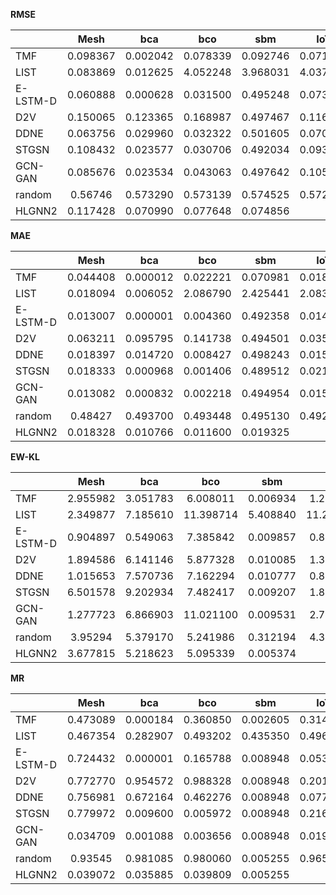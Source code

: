 **RMSE**

|          |   Mesh   |   bca    |   bco    |   sbm    |   IoT    |
| -------- | :------: | :------: | :------: | :------: | :------: |
| TMF      | 0.098367 | 0.002042 | 0.078339 | 0.092746 | 0.071200 |
| LIST     | 0.083869 | 0.012625 | 4.052248 | 3.968031 | 4.037594 |
| E-LSTM-D | 0.060888 | 0.000628 | 0.031500 | 0.495248 | 0.073820 |
| D2V      | 0.150065 | 0.123365 | 0.168987 | 0.497467 | 0.116306 |
| DDNE     | 0.063756 | 0.029960 | 0.032322 | 0.501605 | 0.070869 |
| STGSN    | 0.108432 | 0.023577 | 0.030706 | 0.492034 | 0.093879 |
| GCN-GAN  | 0.085676 | 0.023534 | 0.043063 | 0.497642 | 0.105456 |
| random   | 0.56746  | 0.573290 | 0.573139 | 0.574525 | 0.572517 |
| HLGNN2   | 0.117428 | 0.070990 | 0.077648 | 0.074856 |          |

**MAE**

|          |   Mesh   |   bca    |   bco    |   sbm    |   IoT    |
| -------- | :------: | :------: | :------: | :------: | :------: |
| TMF      | 0.044408 | 0.000012 | 0.022221 | 0.070981 | 0.018949 |
| LIST     | 0.018094 | 0.006052 | 2.086790 | 2.425441 | 2.083085 |
| E-LSTM-D | 0.013007 | 0.000001 | 0.004360 | 0.492358 | 0.014699 |
| D2V      | 0.063211 | 0.095795 | 0.141738 | 0.494501 | 0.035756 |
| DDNE     | 0.018397 | 0.014720 | 0.008427 | 0.498243 | 0.015196 |
| STGSN    | 0.018333 | 0.000968 | 0.001406 | 0.489512 | 0.021034 |
| GCN-GAN  | 0.013082 | 0.000832 | 0.002218 | 0.494954 | 0.015069 |
| random   | 0.48427  | 0.493700 | 0.493448 | 0.495130 | 0.492788 |
| HLGNN2   | 0.018328 | 0.010766 | 0.011600 | 0.019325 |          |

**EW-KL**

|          |   Mesh   |   bca    |    bco    |   sbm    |    IoT    |
| -------- | :------: | :------: | :-------: | :------: | :-------: |
| TMF      | 2.955982 | 3.051783 | 6.008011  | 0.006934 | 1.287974  |
| LIST     | 2.349877 | 7.185610 | 11.398714 | 5.408840 | 11.234232 |
| E-LSTM-D | 0.904897 | 0.549063 | 7.385842  | 0.009857 | 0.853936  |
| D2V      | 1.894586 | 6.141146 | 5.877328  | 0.010085 | 1.333728  |
| DDNE     | 1.015653 | 7.570736 | 7.162294  | 0.010777 | 0.826587  |
| STGSN    | 6.501578 | 9.202934 | 7.482417  | 0.009207 | 1.879664  |
| GCN-GAN  | 1.277723 | 6.866903 | 11.021100 | 0.009531 | 2.765459  |
| random   | 3.95294  | 5.379170 | 5.241986  | 0.312194 | 4.342598  |
| HLGNN2   | 3.677815 | 5.218623 | 5.095339  | 0.005374 |           |

**MR**

|          |   Mesh   |   bca    |   bco    |   sbm    |   IoT    |
| -------- | :------: | :------: | :------: | :------: | :------: |
| TMF      | 0.473089 | 0.000184 | 0.360850 | 0.002605 | 0.314543 |
| LIST     | 0.467354 | 0.282907 | 0.493202 | 0.435350 | 0.496118 |
| E-LSTM-D | 0.724432 | 0.000001 | 0.165788 | 0.008948 | 0.053604 |
| D2V      | 0.772770 | 0.954572 | 0.988328 | 0.008948 | 0.201824 |
| DDNE     | 0.756981 | 0.672164 | 0.462276 | 0.008948 | 0.077780 |
| STGSN    | 0.779972 | 0.009600 | 0.005972 | 0.008948 | 0.216008 |
| GCN-GAN  | 0.034709 | 0.001088 | 0.003656 | 0.008948 | 0.019418 |
| random   | 0.93545  | 0.981085 | 0.980060 | 0.005255 | 0.965358 |
| HLGNN2   | 0.039072 | 0.035885 | 0.039809 | 0.005255 |          |